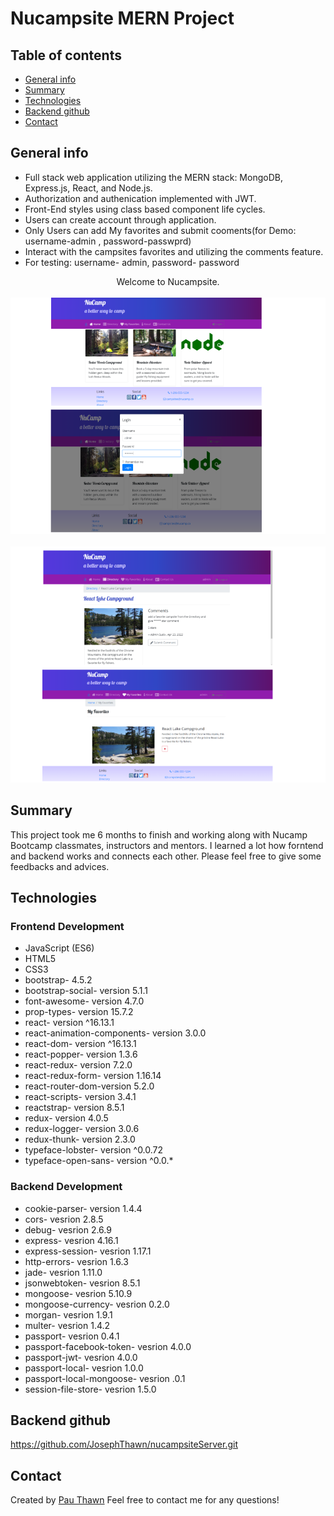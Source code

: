 # Nucampsite  MERN Project

## Table of contents
* [General info](#general-info)
* [Summary](#summary)
* [Technologies](#technologies)
* [Backend github](#backend-github)
* [Contact](#contact)

## General info
* Full stack web application utilizing the MERN stack: MongoDB, Express.js, React, and Node.js. 
* Authorization and authenication implemented with JWT.
* Front-End styles using class based component life cycles.
* Users can create account through application. 
* Only Users can add My favorites and submit cooments(for Demo: username-admin , password-passwprd)
* Interact with the campsites favorites and  utilizing the comments feature. 
* For testing: username- admin, password- password


<div align="center">Welcome to Nucampsite. </div>
<br/>
<div align="center">
<kbd>
<img src="./one.png">
</kbd>
</div>

<br/>
<div align="center">
<kbd>
<img src="./two.png">
</kbd>
</div>


## Summary
This project took me 6 months to finish and working along with Nucamp Bootcamp classmates, instructors and mentors. I learned a lot how forntend and backend works and connects each other.
Please feel free to give some feedbacks and advices.

## Technologies

### Frontend Development 
* JavaScript (ES6)
* HTML5
* CSS3
* bootstrap- 4.5.2
* bootstrap-social- version 5.1.1
* font-awesome- version 4.7.0
* prop-types- version 15.7.2
* react- version ^16.13.1
* react-animation-components- version 3.0.0
* react-dom- version ^16.13.1
* react-popper- version 1.3.6
* react-redux- version 7.2.0
* react-redux-form- version 1.16.14
* react-router-dom-version  5.2.0
* react-scripts- version 3.4.1
* reactstrap- version 8.5.1
* redux- version 4.0.5
* redux-logger- version 3.0.6
* redux-thunk- version 2.3.0
* typeface-lobster- version ^0.0.72
* typeface-open-sans- version ^0.0.*  

### Backend Development 
* cookie-parser- version 1.4.4
* cors- vesrion 2.8.5
* debug- vesrion 2.6.9
* express- vesrion 4.16.1
* express-session- vesrion 1.17.1
* http-errors- vesrion 1.6.3
* jade- vesrion 1.11.0
* jsonwebtoken- vesrion 8.5.1
* mongoose- vesrion 5.10.9
* mongoose-currency- vesrion 0.2.0
* morgan- vesrion 1.9.1
* multer- vesrion 1.4.2
* passport- vesrion 0.4.1
* passport-facebook-token- vesrion 4.0.0
* passport-jwt- vesrion 4.0.0
* passport-local- vesrion 1.0.0
* passport-local-mongoose- vesrion .0.1
* session-file-store- vesrion 1.5.0

## Backend github
https://github.com/JosephThawn/nucampsiteServer.git 


## Contact
Created by [Pau Thawn](https://www.linkedin.com/in/pau-thawn) 
Feel free to contact me for any questions! 

